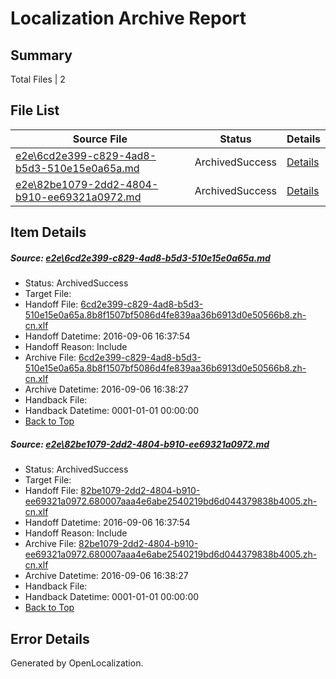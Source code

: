 # <a name='report-top'></a> Localization Archive Report

## Summary
 Total Files | 2

## File List
 Source File | Status | Details 
 ----------- | ------ | ------- 
 [e2e\6cd2e399-c829-4ad8-b5d3-510e15e0a65a.md](https://github.com/OpenLocalizationTestOrg/ol-test0/blob/7099fad7d2ec86583a7431f8dc1600493e271f49/e2e/6cd2e399-c829-4ad8-b5d3-510e15e0a65a.md) | ArchivedSuccess | [Details](#bcb108bd90f73d10f211ed7c4c5962acdac7da924)
 [e2e\82be1079-2dd2-4804-b910-ee69321a0972.md](https://github.com/OpenLocalizationTestOrg/ol-test0/blob/7099fad7d2ec86583a7431f8dc1600493e271f49/e2e/82be1079-2dd2-4804-b910-ee69321a0972.md) | ArchivedSuccess | [Details](#0dc2508d47355bb52f4c94419c0d4018c0c2ed6e6)

## Item Details
##### <a name='bcb108bd90f73d10f211ed7c4c5962acdac7da924'></a> Source: [e2e\6cd2e399-c829-4ad8-b5d3-510e15e0a65a.md](https://github.com/OpenLocalizationTestOrg/ol-test0/blob/7099fad7d2ec86583a7431f8dc1600493e271f49/e2e/6cd2e399-c829-4ad8-b5d3-510e15e0a65a.md)
* Status: ArchivedSuccess
* Target File: 
* Handoff File: [6cd2e399-c829-4ad8-b5d3-510e15e0a65a.8b8f1507bf5086d4fe839aa36b6913d0e50566b8.zh-cn.xlf](https://github.com/OpenLocalizationTestOrg/ol-test0-handoff/blob/6f50b12e61b1c746a27ede09f8cab449763fbf08/ol-handoff/OpenLocalizationTestOrg/ol-test0-zhcn/ci/6cd2e399-c829-4ad8-b5d3-510e15e0a65a.8b8f1507bf5086d4fe839aa36b6913d0e50566b8.zh-cn.xlf)
* Handoff Datetime: 2016-09-06 16:37:54
* Handoff Reason: Include
* Archive File: [6cd2e399-c829-4ad8-b5d3-510e15e0a65a.8b8f1507bf5086d4fe839aa36b6913d0e50566b8.zh-cn.xlf](https://github.com/OpenLocalizationTestOrg/ol-test0-handoff/blob/1ce8a8eef75fff7a565bf3e1c027b97815dde82f/ol-archive/OpenLocalizationTestOrg/ol-test0-zhcn/ci/6cd2e399-c829-4ad8-b5d3-510e15e0a65a.8b8f1507bf5086d4fe839aa36b6913d0e50566b8.zh-cn.xlf)
* Archive Datetime: 2016-09-06 16:38:27
* Handback File: 
* Handback Datetime: 0001-01-01 00:00:00
* [Back to Top](#report-top)

##### <a name='0dc2508d47355bb52f4c94419c0d4018c0c2ed6e6'></a> Source: [e2e\82be1079-2dd2-4804-b910-ee69321a0972.md](https://github.com/OpenLocalizationTestOrg/ol-test0/blob/7099fad7d2ec86583a7431f8dc1600493e271f49/e2e/82be1079-2dd2-4804-b910-ee69321a0972.md)
* Status: ArchivedSuccess
* Target File: 
* Handoff File: [82be1079-2dd2-4804-b910-ee69321a0972.680007aaa4e6abe2540219bd6d044379838b4005.zh-cn.xlf](https://github.com/OpenLocalizationTestOrg/ol-test0-handoff/blob/6f50b12e61b1c746a27ede09f8cab449763fbf08/ol-handoff/OpenLocalizationTestOrg/ol-test0-zhcn/ci/82be1079-2dd2-4804-b910-ee69321a0972.680007aaa4e6abe2540219bd6d044379838b4005.zh-cn.xlf)
* Handoff Datetime: 2016-09-06 16:37:54
* Handoff Reason: Include
* Archive File: [82be1079-2dd2-4804-b910-ee69321a0972.680007aaa4e6abe2540219bd6d044379838b4005.zh-cn.xlf](https://github.com/OpenLocalizationTestOrg/ol-test0-handoff/blob/1ce8a8eef75fff7a565bf3e1c027b97815dde82f/ol-archive/OpenLocalizationTestOrg/ol-test0-zhcn/ci/82be1079-2dd2-4804-b910-ee69321a0972.680007aaa4e6abe2540219bd6d044379838b4005.zh-cn.xlf)
* Archive Datetime: 2016-09-06 16:38:27
* Handback File: 
* Handback Datetime: 0001-01-01 00:00:00
* [Back to Top](#report-top)


## Error Details

Generated by OpenLocalization.
